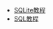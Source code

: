 - [SQLite教程](https://www.runoob.com/sqlite/sqlite-tutorial.html)
- [SQL教程](https://www.runoob.com/sql/sql-tutorial.html)
